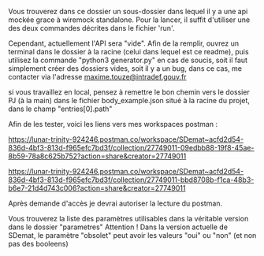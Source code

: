 Vous trouverez dans ce dossier un sous-dossier dans lequel il y a une api mockée grace à wiremock standalone. Pour la lancer, il suffit d'utiliser une des deux commandes décrites dans le fichier 'run'.


Cependant, actuellement l'API sera "vide".
Afin de la remplir, ouvrez un terminal dans le dossier à la racine (celui dans lequel est ce readme), puis utilisez la commande "python3 generator.py"
en cas de soucis, soit il faut simplement créer des dossiers vides, soit il y a un bug, dans ce cas, me contacter via l'adresse maxime.touze@intradef.gouv.fr


si vous travaillez en local, pensez à remettre le bon chemin vers le dossier PJ (à la main) dans le fichier body_example.json situé à la racine du projet, dans le champ "entries[0].path"


Afin de les tester, voici les liens vers mes workspaces postman :

https://lunar-trinity-924246.postman.co/workspace/SDemat~acfd2d54-836d-4bf3-813d-f965efc7bd3f/collection/27749011-09edbb88-19f8-45ae-8b59-78a8c625b752?action=share&creator=27749011

https://lunar-trinity-924246.postman.co/workspace/SDemat~acfd2d54-836d-4bf3-813d-f965efc7bd3f/collection/27749011-bbd8708b-f1ca-48b3-b6e7-21d4d743c006?action=share&creator=27749011

Après demande d'accès je devrai autoriser la lecture du postman.


Vous trouverez la liste des paramètres utilisables dans la véritable version dans le dossier "parametres"
Attention !
Dans la version actuelle de SDemat, le paramètre "obsolet" peut avoir les valeurs "oui" ou "non" (et non pas des booleens)

